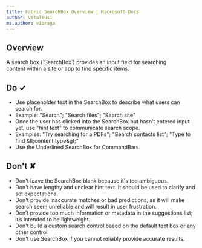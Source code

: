 ```yaml
---
title: Fabric SearchBox Overview | Microsoft Docs
author: Vitalius1
ms.author: vibraga
---
```


## Overview
A search box (&#x60;SearchBox&#x60;) provides an input field for searching content within a site or app to find specific items.



## Do &#10003;
- Use placeholder text in the SearchBox to describe what users can search for.
- Example: &quot;Search&quot;; &quot;Search files&quot;; &quot;Search site&quot;
- Once the user has clicked into the SearchBox but hasn’t entered input yet, use &quot;hint text&quot; to communicate search scope.
- Examples: &quot;Try searching for a PDFs&quot;; &quot;Search contacts list&quot;; &quot;Type to find \&lt;content type\&gt;&quot;
- Use the Underlined SearchBox for CommandBars.


## Don't &#10008;
- Don&#39;t leave the SearchBox blank because it&#39;s too ambiguous.
- Don&#39;t have lengthy and unclear hint text. It should be used to clarify and set expectations.
- Don&#39;t provide inaccurate matches or bad predictions, as it will make search seem unreliable and will result in user frustration.
- Don’t provide too much information or metadata in the suggestions list; it’s intended to be lightweight.
- Don&#39;t build a custom search control based on the default text box or any other control.
- Don&#39;t use SearchBox if you cannot reliably provide accurate results.
